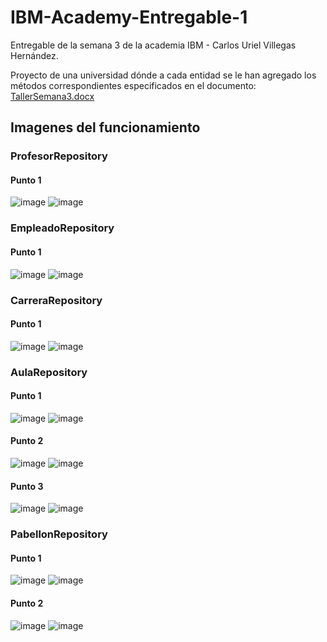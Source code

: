 # IBM-Academy-Entregable-1
Entregable de la semana 3 de la academia IBM - Carlos Uriel Villegas Hernández.

Proyecto de una universidad dónde a cada entidad se le han agregado los métodos correspondientes especificados en el documento: [TallerSemana3.docx](https://github.com/Rengeruri/IBM-Academy-Entregable-1/files/7654220/TallerSemana3.docx)

## Imagenes del funcionamiento

### ProfesorRepository
#### Punto 1
![image](https://user-images.githubusercontent.com/43730144/144726526-9656048a-0d2a-44db-a573-baf7cc913d1f.png)
![image](https://user-images.githubusercontent.com/43730144/144726531-cfb42ea2-23a1-4f6d-a023-4baf526c4991.png)

### EmpleadoRepository
#### Punto 1
![image](https://user-images.githubusercontent.com/43730144/144726548-ed79ba2e-f90b-4b11-9816-e02ecf56ec26.png)
![image](https://user-images.githubusercontent.com/43730144/144726680-3d9cdf40-b6eb-4aa3-a597-764c08a9e6cb.png)

### CarreraRepository
#### Punto 1
![image](https://user-images.githubusercontent.com/43730144/144726769-95ca281c-a6eb-4986-91dc-0480ffd37167.png)
![image](https://user-images.githubusercontent.com/43730144/144726782-cbd91f2c-7444-4a46-8680-bc7c7b699069.png)

### AulaRepository
#### Punto 1
![image](https://user-images.githubusercontent.com/43730144/144726812-23c85c35-ace5-4daa-8ee3-e7bf859f0c50.png)
![image](https://user-images.githubusercontent.com/43730144/144726833-98febd08-a07f-45aa-9856-3278aea2fa5d.png)

#### Punto 2
![image](https://user-images.githubusercontent.com/43730144/144726847-e9698084-0b82-416d-8ed6-7f54dbd94719.png)
![image](https://user-images.githubusercontent.com/43730144/144726855-c716fa84-514d-41c9-a252-707d5f442cfd.png)

#### Punto 3
![image](https://user-images.githubusercontent.com/43730144/144726865-f75d0305-a28c-4fed-bbfb-c4bcb6e652b8.png)
![image](https://user-images.githubusercontent.com/43730144/144726871-b002d7b7-5f8a-4633-9921-5891408c23ca.png)

### PabellonRepository
#### Punto 1
![image](https://user-images.githubusercontent.com/43730144/144726887-928e1b89-3c07-4e9e-a859-1a07f0365ca7.png)
![image](https://user-images.githubusercontent.com/43730144/144726894-ad712b3c-ff4c-4f40-8e79-6f6592b8e3fc.png)

#### Punto 2
![image](https://user-images.githubusercontent.com/43730144/144726897-4a587198-f417-4c11-8bac-c1e5b02e4a6e.png)
![image](https://user-images.githubusercontent.com/43730144/144726900-fc1e3771-51e7-4552-a8da-9cce8474ebf8.png)

